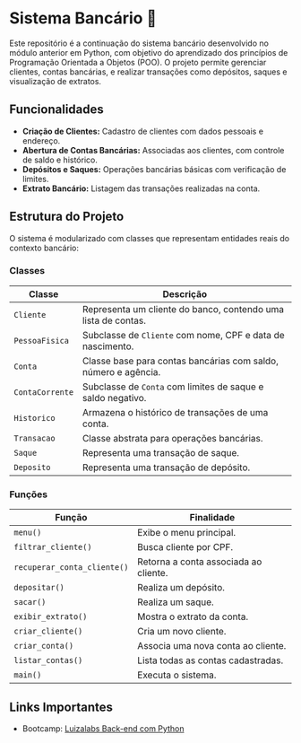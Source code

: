 # Sistema Bancário 🏦

Este repositório é a continuação do sistema bancário desenvolvido no módulo anterior em Python, com objetivo do aprendizado dos princípios de Programação Orientada a Objetos (POO). O projeto permite gerenciar clientes, contas bancárias, e realizar transações como depósitos, saques e visualização de extratos.


## Funcionalidades

- **Criação de Clientes:** Cadastro de clientes com dados pessoais e endereço.
- **Abertura de Contas Bancárias:** Associadas aos clientes, com controle de saldo e histórico.
- **Depósitos e Saques:** Operações bancárias básicas com verificação de limites.
- **Extrato Bancário:** Listagem das transações realizadas na conta.


## Estrutura do Projeto

O sistema é modularizado com classes que representam entidades reais do contexto bancário:

### Classes

| Classe           | Descrição |
|------------------|-----------|
| `Cliente`        | Representa um cliente do banco, contendo uma lista de contas. |
| `PessoaFisica`   | Subclasse de `Cliente` com nome, CPF e data de nascimento. |
| `Conta`          | Classe base para contas bancárias com saldo, número e agência. |
| `ContaCorrente`  | Subclasse de `Conta` com limites de saque e saldo negativo. |
| `Historico`      | Armazena o histórico de transações de uma conta. |
| `Transacao`      | Classe abstrata para operações bancárias. |
| `Saque`          | Representa uma transação de saque. |
| `Deposito`       | Representa uma transação de depósito. |

### Funções

| Função                      | Finalidade |
|-----------------------------|------------|
| `menu()`                    | Exibe o menu principal. |
| `filtrar_cliente()`         | Busca cliente por CPF. |
| `recuperar_conta_cliente()` | Retorna a conta associada ao cliente. |
| `depositar()`               | Realiza um depósito. |
| `sacar()`                   | Realiza um saque. |
| `exibir_extrato()`          | Mostra o extrato da conta. |
| `criar_cliente()`           | Cria um novo cliente. |
| `criar_conta()`             | Associa uma nova conta ao cliente. |
| `listar_contas()`           | Lista todas as contas cadastradas. |
| `main()`                    | Executa o sistema. |



## Links Importantes

- Bootcamp: [Luizalabs Back-end com Python](https://web.dio.me/track/luizalabs-back-end-com-python)
